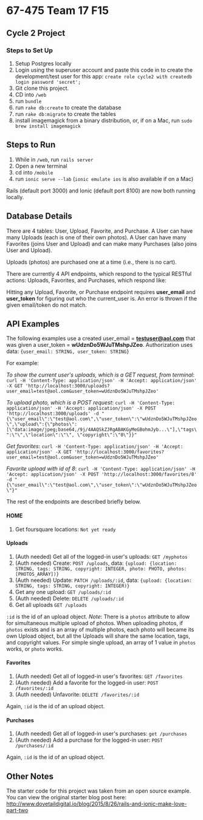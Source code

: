 # 67-475 Team 17 F15
## Cycle 2 Project
### Steps to Set Up 
1. Setup Postgres locally
2. Login using the superuser account and paste this code in to create the development/test user for this app: `create role cycle2 with createdb login password 'secret';`
3. Git clone this project.
4. CD into `/web`
5. run `bundle`
6. run `rake db:create` to create the database
7. run `rake db:migrate` to create the tables
8. install imagemagick from a binary distribution, or, if on a Mac, run `sudo brew install imagemagick`

## Steps to Run
1. While in `/web`, run `rails server`
2. Open a new terminal
3. cd into `/mobile`
4. run `ionic serve --lab` (`ionic emulate ios` is also available if on a Mac)

Rails (default port 3000) and Ionic (default port 8100) are now both running locally.


## Database Details

There are 4 tables: User, Upload, Favorite, and Purchase. A User can have many Uploads (each is one of their own photos). A User can have many Favorites (joins User and Upload) and can make many Purchases (also joins User and Upload).

Uploads (photos) are purchased one at a time (i.e., there is no cart).

There are currently 4 API endpoints, which respond to the typical RESTful actions: Uploads, Favorites, and Purchases, which respond like:

Hitting any Upload, Favorite, or Purchase endpoint requires **user_email** and **user_token** for figuring out who the current_user is. An error is thrown if the given email/token do not match.


## API Examples

The following examples use a created user_email = **testuser@aol.com** that was given a user_token = **wUdznDo5WJuTMshpJZeo**. Authorization uses data: `{user_email: STRING, user_token: STRING}`

For example: 

*To show the current user's uploads, which is a GET request, from terminal*: `curl -H 'Content-Type: application/json' -H 'Accept: application/json' -X GET 'http://localhost:3000/uploads?user_email=test@aol.com&user_token=wUdznDo5WJuTMshpJZeo'`

*To upload photo, which is a POST request*: `curl -H 'Content-Type: application/json' -H 'Accept: application/json' -X POST 'http://localhost:3000/uploads' -d "{\"user_email\":\"test@aol.com\",\"user_token\":\"wUdznDo5WJuTMshpJZeo\",\"upload\":{\"photos\":[\"data:image/jpeg;base64,/9j/4AAQSkZJRgABAKGyMeGBohmJyb...\"],\"tags\":\"\",\"location\":\"\", \"copyright\":\"0\"}}"`

*Get favorites*: `curl -H 'Content-Type: application/json' -H 'Accept: application/json' -X GET 'http://localhost:3000/favorites?user_email=test@aol.com&user_token=wUdznDo5WJuTMshpJZeo'`

*Favorite upload with id of 8*: `curl -H 'Content-Type: application/json' -H 'Accept: application/json' -X POST 'http://localhost:3000/favorites/8' -d "{\"user_email\":\"test@aol.com\",\"user_token\":\"wUdznDo5WJuTMshpJZeo\"}"`

The rest of the endpoints are described briefly below.

#### HOME

1. Get foursquare locations: `Not yet ready`

#### Uploads

1. (Auth needed) Get all of the logged-in user's uploads: `GET /myphotos`
2. (Auth needed) Create: `POST /uploads`, data: `{upload: {location: STRING, tags: STRING, copyright: INTEGER, photo: PHOTO, photos: [PHOTOS_ARRAY])}`
3. (Auth needed) Update: `PATCH /uploads/:id`, data: `{upload: {location: STRING, tags: STRING, copyright: INTEGER)}`
4. Get any one upload: `GET /uploads/:id`
5. (Auth needed) Delete: `DELETE /uploads/:id`
6. Get all uploads `GET /uploads`

`:id` is the id of an upload object.
*Note*: There is a `photos` attribute to allow for simultaneous multiple upload of photos. When uploading photos, if `photos` exists and is an array of multiple photos, each photo will became its own Upload object, but all the Uploads will share the same location, tags, and copyright values. For simple single upload, an array of 1 value in `photos` works, or `photo` works.

#### Favorites

1. (Auth needed) Get all of logged-in user's favorites: `GET /favorites`
2. (Auth needed) Add a favorite for the logged-in user: `POST /favorites/:id`
3. (Auth needed) Unfavorite: `DELETE /favorites/:id`

Again, `:id` is the id of an upload object.

#### Purchases

1. (Auth needed) Get all of logged-in user's purchases: `get /purchases`
2. (Auth needed) Add a purchase for the logged-in user: `POST /purchases/:id`

Again, `:id` is the id of an upload object.

## Other Notes

The starter code for this project was taken from an open source example. You can view the original starter blog post here:
http://www.dovetaildigital.io/blog/2015/8/26/rails-and-ionic-make-love-part-two
